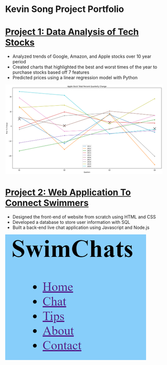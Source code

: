 # Kevin Song Project Portfolio

# [Project 1: Data Analysis of Tech Stocks](https://github.com/swimkevin/swimkevin.github.io)
* Analyzed trends of Google, Amazon, and Apple stocks over 10 year period
* Created charts that highlighted the best and worst times of the year to purchase stocks based off 7 features
* Predicted prices using a linear regression model with Python

![](https://github.com/swimkevin/Kevin_Portfolio/blob/main/images/techstock.png)

# [Project 2: Web Application To Connect Swimmers](https://github.com/swimkevin/SwimChats)
* Designed the front-end of website from scratch using HTML and CSS
* Developed a database to store user information with SQL
* Built a back-end live chat application using Javascript and Node.js

![](https://github.com/swimkevin/Kevin_Portfolio/blob/main/images/website.PNG)
